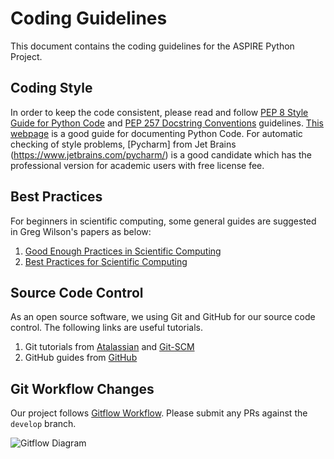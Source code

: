 
# Coding Guidelines

This document contains the coding guidelines for the ASPIRE Python Project.

## Coding Style

In order to keep the code consistent, please read and follow [PEP 8 Style Guide for Python Code](https://www.python.org/dev/peps/pep-0008)
and [PEP 257 Docstring Conventions](https://www.python.org/dev/peps/pep-0257/) guidelines. [This webpage](https://realpython.com/documenting-python-code/) is a good guide for documenting Python Code. 
For automatic checking of style problems, [Pycharm] from Jet Brains (https://www.jetbrains.com/pycharm/) 
is a good candidate which has the professional version for academic users with free license fee. 


## Best Practices

For beginners in scientific computing, some general guides are suggested in Greg Wilson's papers as below:

 1. [Good Enough Practices in Scientific Computing]( https://doi.org/10.1371/journal.pcbi.1005510) 
 2. [Best Practices for Scientific Computing]( https://doi.org/10.1371/journal.pbio.1001745) 


## Source Code Control

As an open source software, we using Git and GitHub for our source code control. 
The following links are useful tutorials. 
1. Git tutorials from [Atalassian](https://www.atlassian.com/git/tutorials) and [Git-SCM](https://git-scm.com/docs/gittutorial)
2. GitHub guides from [GitHub](https://guides.github.com/) 

## Git Workflow Changes

Our project follows [Gitflow Workflow](https://www.atlassian.com/git/tutorials/comparing-workflows/gitflow-workflow).
Please submit any PRs against the `develop` branch.

![Gitflow Diagram](https://wac-cdn.atlassian.com/dam/jcr:61ccc620-5249-4338-be66-94d563f2843c/05%20(2).svg?cdnVersion=357)

